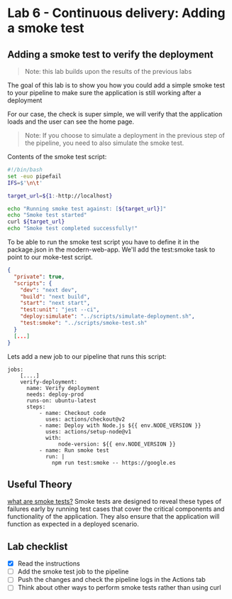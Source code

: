 # Lab 6 - Continuous delivery: Adding a smoke test

## Adding a smoke test to verify the deployment

> Note: this lab builds upon the results of the previous labs

The goal of this lab is to show you how you could add a simple smoke test to your pipeline to make sure the application is still working after a deployment

For our case, the check is super simple, we will verify that the application loads and the user can see the home page.

> Note: If you choose to simulate a deployment in the previous step of the pipeline, you need to also simulate the smoke test.

Contents of the smoke test script:
```bash
#!/bin/bash
set -euo pipefail
IFS=$'\n\t'

target_url=${1:-http://localhost}

echo "Running smoke test against: [${target_url}]"
echo "Smoke test started"
curl ${target_url}
echo "Smoke test completed successfully!"
```

To be able to run the smoke test script you have to define it in the package.json in the modern-web-app. We'll add the test:smoke task to point to our moke-test script.
```json
{
  "private": true,
  "scripts": {
    "dev": "next dev",
    "build": "next build",
    "start": "next start",
    "test:unit": "jest --ci",
    "deploy:simulate": "../scripts/simulate-deployment.sh",
    "test:smoke": "../scripts/smoke-test.sh"
  }
  [...]
}

```


Lets add a new job to our pipeline that runs this script:

```
jobs:
    [....]
    verify-deployment:
      name: Verify deployment
      needs: deploy-prod
      runs-on: ubuntu-latest
      steps:
          - name: Checkout code
            uses: actions/checkout@v2
          - name: Deploy with Node.js ${{ env.NODE_VERSION }}
            uses: actions/setup-node@v1
            with:
                node-version: ${{ env.NODE_VERSION }}
          - name: Run smoke test
            run: |
              npm run test:smoke -- https://google.es
```

## Useful Theory

[what are smoke tests?](https://circleci.com/blog/smoke-tests-in-cicd-pipelines/)
Smoke tests are designed to reveal these types of failures early by running test cases that cover the critical components and functionality of the application. They also ensure that the application will function as expected in a deployed scenario.

## Lab checklist

- [x] Read the instructions
- [ ] Add the smoke test job to the pipeline
- [ ] Push the changes and check the pipeline logs in the Actions tab
- [ ] Think about other ways to perform smoke tests rather than using curl
